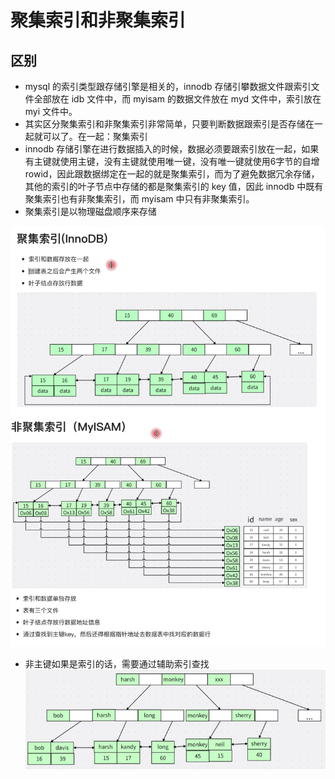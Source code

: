 # 聚集索引和非聚集索引

## 区别
- mysql 的索引类型跟存储引擎是相关的，innodb 存储引攀数据文件跟索引文件全部放在 idb 文件中，而 myisam 的数据文件放在 myd 文件中，索引放在 myi 文件中。  
- 其实区分聚集索引和非聚集索引非常简单，只要判断数据跟索引是否存储在一起就可以了。在一起：聚集索引  
- innodb 存储引擎在进行数据插入的时候，数据必须要跟索引放在一起，如果有主键就使用主键，没有主键就使用唯一键，没有唯一键就使用6字节的自增 rowid，因此跟数据绑定在一起的就是聚集索引，而为了避免数据冗余存储，其他的索引的叶子节点中存储的都是聚集索引的 key 值，因此 innodb 中既有聚集索引也有非聚集索引，而 myisam 中只有非聚集索引。  
- 聚集索引是以物理磁盘顺序来存储

![聚集索引](../../images/聚集索引.png)
![非聚集索引](../../images/非聚集索引.png)
- 非主键如果是索引的话，需要通过辅助索引查找
![辅助索引(非聚集索引)](../../images/辅助索引.png)

